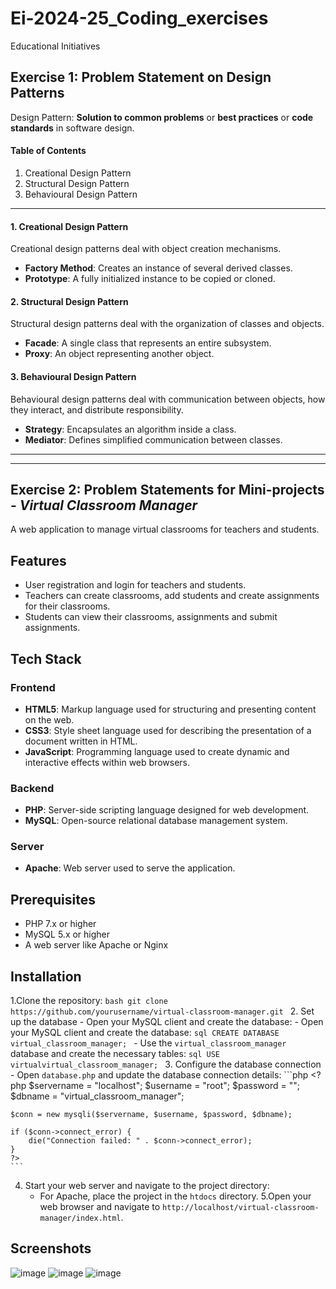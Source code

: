 # Ei-2024-25_Coding_exercises
Educational Initiatives

## Exercise 1: Problem Statement on Design Patterns
Design Pattern: **Solution to common problems** or **best practices** or **code standards** in software design.

#### Table of Contents
1. Creational Design Pattern
2. Structural Design Pattern
3. Behavioural Design Pattern

---

#### 1. Creational Design Pattern
Creational design patterns deal with object creation mechanisms.

- **Factory Method**: Creates an instance of several derived classes.
- **Prototype**: A fully initialized instance to be copied or cloned.

#### 2. Structural Design Pattern
Structural design patterns deal with the organization of classes and objects.

- **Facade**: A single class that represents an entire subsystem.
- **Proxy**: An object representing another object.

#### 3. Behavioural Design Pattern
Behavioural design patterns deal with communication between objects, how they interact, and distribute responsibility.

- **Strategy**: Encapsulates an algorithm inside a class.
- **Mediator**: Defines simplified communication between classes.

---
---

## Exercise 2: Problem Statements for Mini-projects - *Virtual Classroom Manager*

A web application to manage virtual classrooms for teachers and students. 
## Features
- User registration and login for teachers and students.
- Teachers can create classrooms, add students and create assignments for their classrooms.
- Students can view their classrooms, assignments and submit assignments.

## Tech Stack

### Frontend

- **HTML5**: Markup language used for structuring and presenting content on the web.
- **CSS3**: Style sheet language used for describing the presentation of a document written in HTML.
- **JavaScript**: Programming language used to create dynamic and interactive effects within web browsers.

### Backend

- **PHP**: Server-side scripting language designed for web development.
- **MySQL**: Open-source relational database management system.

### Server

- **Apache**: Web server used to serve the application.

## Prerequisites

- PHP 7.x or higher
- MySQL 5.x or higher
- A web server like Apache or Nginx

## Installation

1.Clone the repository:
    ```bash
    git clone https://github.com/yourusername/virtual-classroom-manager.git
    ```
2. Set up the database - Open your MySQL client and create the database:
    - Open your MySQL client and create the database:
    ```sql
    CREATE DATABASE virtual_classroom_manager;
    ```
    - Use the `virtual_classroom_manager` database and create the necessary tables:
    ```sql
    USE virtualvirtual_classroom_manager;
    ```
3. Configure the database connection 
    - Open `database.php` and update the database connection details:
    ```php
    <?php
    $servername = "localhost";
    $username = "root";
    $password = "";
    $dbname = "virtual_classroom_manager";

    $conn = new mysqli($servername, $username, $password, $dbname);

    if ($conn->connect_error) {
        die("Connection failed: " . $conn->connect_error);
    }
    ?>
    ```
4. Start your web server and navigate to the project directory:
    - For Apache, place the project in the `htdocs` directory.
5.Open your web browser and navigate to `http://localhost/virtual-classroom-manager/index.html`.

## Screenshots
![image](https://github.com/user-attachments/assets/595563be-8c0a-4e1b-81a1-08999f70588c )
![image](https://github.com/user-attachments/assets/06a97d8f-e0e2-4f23-b575-492ca8aac4fb)
![image](https://github.com/user-attachments/assets/64eee10e-ed01-456d-8a6f-246875c713ed)



